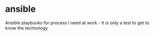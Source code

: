 # ansible
Ansible playbooks for process I need at work - It is only a test to get to know the technology
